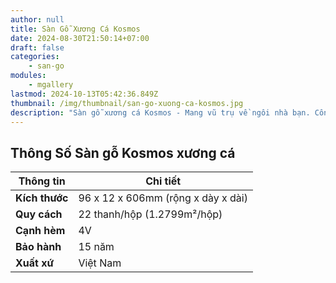 ```yaml
---
author: null
title: Sàn Gỗ Xương Cá Kosmos
date: 2024-08-30T21:50:14+07:00
draft: false
categories:
    - san-go
modules:
    - mgallery
lastmod: 2024-10-13T05:42:36.849Z
thumbnail: /img/thumbnail/san-go-xuong-ca-kosmos.jpg
description: "Sàn gỗ xương cá Kosmos - Mang vũ trụ về ngôi nhà bạn. Công nghệ tiên tiến, chống ẩm tuyệt đối. Tạo không gian sống hiện đại, độc đáo. "
---
```

## Thông Số Sàn gỗ Kosmos xương cá
| **Thông tin**        | **Chi tiết**                      |
|----------------------|-----------------------------------|
| **Kích thước**       | 96 x 12 x 606mm (rộng x dày x dài) |
| **Quy cách**         | 22 thanh/hộp (1.2799m²/hộp)      |
| **Cạnh hèm**         | 4V                                |
| **Bảo hành**         | 15 năm                            |
| **Xuất xứ**         | Việt Nam                          |
